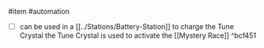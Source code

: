 #item #automation
- [ ] can be used in a [[../Stations/Battery-Station]] to charge the Tune Crystal
the Tune Crystal is used to activate the [[Mystery Race]] ^bcf451